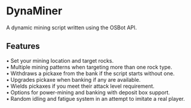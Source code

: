 # DynaMiner 
A dynamic mining script written using the OSBot API.

## Features
• Set your mining location and target rocks.  
• Multiple mining patterns when targeting more than one rock type.  
• Withdraws a pickaxe from the bank if the script starts without one.  
• Upgrades pickaxe when banking if any are available.  
• Wields pickaxes if you meet their attack level requirement.  
• Options for power-mining and banking with deposit box support.  
• Random idling and fatigue system in an attempt to imitate a real player.  